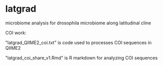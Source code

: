 # latgrad
microbiome analysis for drosophila microbiome along latitudinal cline 

COI work:

"latgrad_QIIME2_coi.txt" is code used to processes COI sequences in QIIME2

"latgrad_coi_share_v1.Rmd" is R markdown for analyzing COI sequences 
